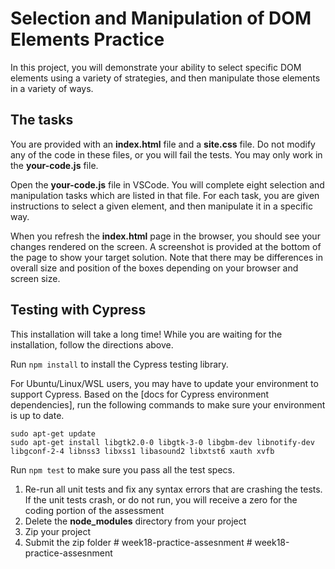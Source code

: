 # Selection and Manipulation of DOM Elements Practice

In this project, you will demonstrate your ability to select specific DOM
elements using a variety of strategies, and then manipulate those elements in a
variety of ways.

## The tasks

You are provided with an **index.html** file and a **site.css** file. Do not
modify any of the code in these files, or you will fail the tests. You may only
work in the **your-code.js** file.

Open the **your-code.js** file in VSCode. You will complete eight selection and
manipulation tasks which are listed in that file. For each task, you are given
instructions to select a given element, and then manipulate it in a specific
way.

When you refresh the **index.html** page in the browser, you should see your
changes rendered on the screen. A screenshot is provided at the bottom of the
page to show your target solution. Note that there may be differences in overall
size and position of the boxes depending on your browser and screen size. 

## Testing with Cypress

This installation will take a long time! While you are waiting for the
installation, follow the directions above.

Run `npm install` to install the Cypress testing library.

For Ubuntu/Linux/WSL users, you may have to update your environment to support
Cypress. Based on the [docs for Cypress environment dependencies], run the
following commands to make sure your environment is up to date.

```shell
sudo apt-get update
sudo apt-get install libgtk2.0-0 libgtk-3-0 libgbm-dev libnotify-dev libgconf-2-4 libnss3 libxss1 libasound2 libxtst6 xauth xvfb
```

Run `npm test` to make sure you pass all the test specs.

1. Re-run all unit tests and fix any syntax errors that are crashing the tests. If
the unit tests crash, or do not run, you will receive a zero for the coding
portion of the assessment
2. Delete the **node_modules** directory from your project
3. Zip your project
4. Submit the zip folder
#   w e e k 1 8 - p r a c t i c e - a s s e s n m e n t  
 #   w e e k 1 8 - p r a c t i c e - a s s e s n m e n t  
 